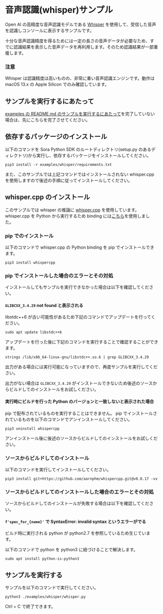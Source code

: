 # 音声認識(whisper)サンプル

Open AI の高精度な音声認識モデルである [Whisper](https://github.com/openai/whisper) を使用して、受信した音声を認識しコンソールに表示するサンプルです。

十分な音声認識精度を得るためには一定の長さの音声データが必要なため、すでに認識結果を表示した音声データを再利用します。そのため認識結果が一部重複します。

### 注意

Whisper は認識精度は高いものの、非常に重い音声認識エンジンです。動作は macOS 13.x の Apple Silicon でのみ確認しています。

## サンプルを実行するにあたって

[examples の README.md のサンプルを実行するにあたって](../README.md#サンプルを実行するにあたって)を完了していない場合は、先にこちらを完了させてください。

## 依存するパッケージのインストール

以下のコマンドを Sora Python SDK のルートディレクトリ(setup.py のあるディレクトリ)から実行し、依存するパッケージをインストールしてください。

```console
pip3 install -r examples/whisper/requirements.txt
```

また、このサンプルでは上記コマンドではインストールされない whisper.cpp を使用しますので後述の手順に従ってインストールしてください。

## whisper.cpp のインストール

このサンプルでは whisper の推論に [whisper.cpp](https://github.com/ggerganov/whisper.cpp) を使用しています。 whisper.cpp を Python から実行するため binding には[こちら](https://github.com/aarnphm/whispercpp)を使用しました。

### pip でのインストール

以下のコマンドで whisper.cpp の Python binding を pip でインストールできます。

```console
pip3 install whispercpp
```

### pip でインストールした場合のエラーとその対処

インストールしてもサンプルを実行できなかった場合は以下を確認してください。

#### `GLIBCXX_3.4.29` not found と表示される

libstdc++6 が古い可能性があるため下記のコマンドでアップデートを行ってください。

```console
sudo apt update libstdc++6
```

アップデートを行った後に下記のコマンドを実行することで確認することができます。

```console
strings /lib/x86_64-linux-gnu/libstdc++.so.6 | grep GLIBCXX_3.4.29
```

出力がある場合には実行可能になっていますので、再度サンプルを実行してください。

出力がない場合は `GLIBCXX_3.4.29` がインストールできないため後述のソースからビルドしてのインストールをお試しください。

#### 実行時にビルドを行った Python のバージョンと一致しないと表示された場合

pip で配布されているものを実行することはできません。
pip でインストールされているものを以下のコマンドでアンインストールしてください。

```console
pip3 uninstall whispercpp
``` 

アンインストール後に後述のソースからビルドしてのインストールをお試しください。

### ソースからビルドしてのインストール

以下のコマンドを実行してインストールしてください。

```console
pip3 install git+https://github.com/aarnphm/whispercpp.git@v0.0.17 -vv
```

### ソースからビルドしてのインストールした場合のエラーとその対処

ソースからビルドしてのインストールが失敗する場合は以下を確認してください。

#### `f'spec_for_{name}'` で SyntaxError: invalid syntax というエラーがでる

ビルド時に実行される python が python2.7 を参照しているため生じています。

以下のコマンドで python を python3 に紐づけることで解決します。

```console
sudo apt install python-is-python3
```

## サンプルを実行する

サンプルを以下のコマンドで実行してください。

```console
python3 ./examples/whisper/whisper.py
```

Ctrl + C で終了できます。
